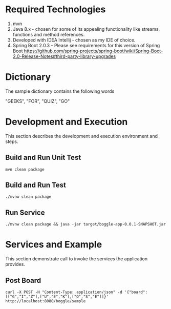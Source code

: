 # Required Technologies
1. mvn
2. Java 8.x - chosen for some of its appealing functionality like streams, functions and method references.
3. Developed with IDEA Intellij - chosen as my IDE of choice.
4. Spring Boot 2.0.3 - Please see requirements for this version of Spring Boot
https://github.com/spring-projects/spring-boot/wiki/Spring-Boot-2.0-Release-Notes#third-party-library-upgrades


# Dictionary

The sample dictionary contains the following words

"GEEKS", "FOR", "QUIZ", "GO"

# Development and Execution

This section describes the development and execution environment and steps.  

## Build and Run Unit Test

```
mvn clean package
```

## Build and Run Test

```
./mvnw clean package
```

## Run Service

```
./mvnw clean package && java -jar target/boggle-app-0.0.1-SNAPSHOT.jar
```

# Services and Example

This section demonstrate call to invoke the services the application provides. 

## Post Board

```
curl -X POST -H "Content-Type: application/json" -d '{"board":[["G","I","Z"],["U","E","K"],["Q","S","E"]]}' http://localhost:8080/boggle/sample
```







